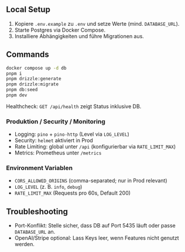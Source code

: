 ## Local Setup

1. Kopiere `.env.example` zu `.env` und setze Werte (mind. `DATABASE_URL`).
2. Starte Postgres via Docker Compose.
3. Installiere Abhängigkeiten und führe Migrationen aus.

## Commands

```bash
docker compose up -d db
pnpm i
pnpm drizzle:generate
pnpm drizzle:migrate
pnpm db:seed
pnpm dev
```

Healthcheck: `GET /api/health` zeigt Status inklusive DB.

### Produktion / Security / Monitoring
- Logging: `pino` + `pino-http` (Level via `LOG_LEVEL`)
- Security: `helmet` aktiviert in Prod
- Rate Limiting: global unter `/api` (konfigurierbar via `RATE_LIMIT_MAX`)
- Metrics: Prometheus unter `/metrics`

### Environment Variablen
- `CORS_ALLOWED_ORIGINS` (comma-separated; nur in Prod relevant)
- `LOG_LEVEL` (z. B. `info`, `debug`)
- `RATE_LIMIT_MAX` (Requests pro 60s, Default 200)

## Troubleshooting
- Port-Konflikt: Stelle sicher, dass DB auf Port 5435 läuft oder passe `DATABASE_URL` an.
- OpenAI/Stripe optional: Lass Keys leer, wenn Features nicht genutzt werden.


